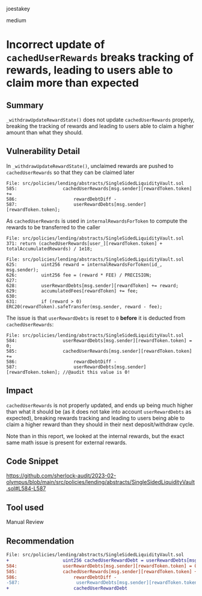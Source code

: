 joestakey

medium

# Incorrect update of `cachedUserRewards` breaks tracking of rewards, leading to users able to claim more than expected

## Summary
`_withdrawUpdateRewardState()` does not update `cachedUserRewards` properly, breaking the tracking of rewards and leading to users able to claim a higher amount than what they should.

## Vulnerability Detail
In `_withdrawUpdateRewardState()`, unclaimed rewards are pushed to `cachedUserRewards` so that they can be claimed later

```solidity
File: src/policies/lending/abstracts/SingleSidedLiquidityVault.sol
585:                 cachedUserRewards[msg.sender][rewardToken.token] +=
586:                     rewardDebtDiff -
587:                     userRewardDebts[msg.sender][rewardToken.token];
```

As `cachedUserRewards` is used in `internalRewardsForToken` to compute the rewards to be transferred to the caller

```solidity
File: src/policies/lending/abstracts/SingleSidedLiquidityVault.sol
371: return (cachedUserRewards[user_][rewardToken.token] + totalAccumulatedRewards) / 1e18;
```
```solidity
File: src/policies/lending/abstracts/SingleSidedLiquidityVault.sol
625:         uint256 reward = internalRewardsForToken(id_, msg.sender);
626:         uint256 fee = (reward * FEE) / PRECISION;
627: 
628:         userRewardDebts[msg.sender][rewardToken] += reward;
629:         accumulatedFees[rewardToken] += fee;
630: 
631:         if (reward > 0) ERC20(rewardToken).safeTransfer(msg.sender, reward - fee);
```

The issue is that `userRewardDebts` is reset to `0` **before** it is deducted from `cachedUserRewards`:

```solidity
File: src/policies/lending/abstracts/SingleSidedLiquidityVault.sol
584:                 userRewardDebts[msg.sender][rewardToken.token] = 0;
585:                 cachedUserRewards[msg.sender][rewardToken.token] +=
586:                     rewardDebtDiff -
587:                     userRewardDebts[msg.sender][rewardToken.token]; //@audit this value is 0!
```

## Impact
`cachedUserRewards` is not properly updated, and ends up being much higher than what it should be (as it does not take into account `userRewardDebts` as expected), breaking rewards tracking and leading to users being able to claim a higher reward than they should in their next deposit/withdraw cycle.

Note than in this report, we looked at the internal rewards, but the exact same math issue is present for external rewards.

## Code Snippet
https://github.com/sherlock-audit/2023-02-olympus/blob/main/src/policies/lending/abstracts/SingleSidedLiquidityVault.sol#L584-L587

## Tool used
Manual Review

## Recommendation
```diff
File: src/policies/lending/abstracts/SingleSidedLiquidityVault.sol
+                    uint256 cachedUserRewardDebt = userRewardDebts[msg.sender][rewardToken.token];
584:                 userRewardDebts[msg.sender][rewardToken.token] = 0;
585:                 cachedUserRewards[msg.sender][rewardToken.token] +=
586:                     rewardDebtDiff -
-587:                     userRewardDebts[msg.sender][rewardToken.token];
+                        cachedUserRewardDebt
```